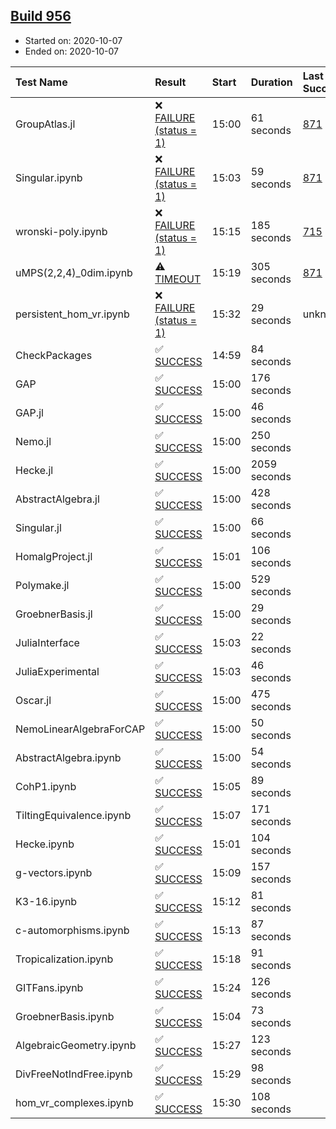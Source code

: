 ## [Build 956](https://oscarci.mathematik.uni-kl.de/job/oscar-stable/956/)

* Started on: 2020-10-07
* Ended on: 2020-10-07

| Test Name    | Result | Start | Duration | Last Success | First Failure |
|:-------------|:-------|:------|:---------|:-------------|:--------------|
| GroupAtlas.jl | ❌ [FAILURE (status = 1)](https://oscarci.mathematik.uni-kl.de/job/oscar-stable/956/artifact/logs/build-956/GroupAtlas.jl.log) | 15:00 | 61 seconds | [871](https://oscarci.mathematik.uni-kl.de/job/oscar-stable/871/) | [872](https://oscarci.mathematik.uni-kl.de/job/oscar-stable/872/) |
| Singular.ipynb | ❌ [FAILURE (status = 1)](https://oscarci.mathematik.uni-kl.de/job/oscar-stable/956/artifact/logs/build-956/Singular.ipynb.log) | 15:03 | 59 seconds | [871](https://oscarci.mathematik.uni-kl.de/job/oscar-stable/871/) | [872](https://oscarci.mathematik.uni-kl.de/job/oscar-stable/872/) |
| wronski-poly.ipynb | ❌ [FAILURE (status = 1)](https://oscarci.mathematik.uni-kl.de/job/oscar-stable/956/artifact/logs/build-956/wronski-poly.ipynb.log) | 15:15 | 185 seconds | [715](https://oscarci.mathematik.uni-kl.de/job/oscar-stable/715/) | [716](https://oscarci.mathematik.uni-kl.de/job/oscar-stable/716/) |
| uMPS(2,2,4)_0dim.ipynb | ⚠ [TIMEOUT](https://oscarci.mathematik.uni-kl.de/job/oscar-stable/956/artifact/logs/build-956/uMPS-2-2-4-_0dim.ipynb.log) | 15:19 | 305 seconds | [871](https://oscarci.mathematik.uni-kl.de/job/oscar-stable/871/) | [872](https://oscarci.mathematik.uni-kl.de/job/oscar-stable/872/) |
| persistent_hom_vr.ipynb | ❌ [FAILURE (status = 1)](https://oscarci.mathematik.uni-kl.de/job/oscar-stable/956/artifact/logs/build-956/persistent_hom_vr.ipynb.log) | 15:32 | 29 seconds | unknown | unknown |
| CheckPackages | ✅ [SUCCESS](https://oscarci.mathematik.uni-kl.de/job/oscar-stable/956/artifact/logs/build-956/CheckPackages.log) | 14:59 | 84 seconds |  |  |
| GAP | ✅ [SUCCESS](https://oscarci.mathematik.uni-kl.de/job/oscar-stable/956/artifact/logs/build-956/GAP.log) | 15:00 | 176 seconds |  |  |
| GAP.jl | ✅ [SUCCESS](https://oscarci.mathematik.uni-kl.de/job/oscar-stable/956/artifact/logs/build-956/GAP.jl.log) | 15:00 | 46 seconds |  |  |
| Nemo.jl | ✅ [SUCCESS](https://oscarci.mathematik.uni-kl.de/job/oscar-stable/956/artifact/logs/build-956/Nemo.jl.log) | 15:00 | 250 seconds |  |  |
| Hecke.jl | ✅ [SUCCESS](https://oscarci.mathematik.uni-kl.de/job/oscar-stable/956/artifact/logs/build-956/Hecke.jl.log) | 15:00 | 2059 seconds |  |  |
| AbstractAlgebra.jl | ✅ [SUCCESS](https://oscarci.mathematik.uni-kl.de/job/oscar-stable/956/artifact/logs/build-956/AbstractAlgebra.jl.log) | 15:00 | 428 seconds |  |  |
| Singular.jl | ✅ [SUCCESS](https://oscarci.mathematik.uni-kl.de/job/oscar-stable/956/artifact/logs/build-956/Singular.jl.log) | 15:00 | 66 seconds |  |  |
| HomalgProject.jl | ✅ [SUCCESS](https://oscarci.mathematik.uni-kl.de/job/oscar-stable/956/artifact/logs/build-956/HomalgProject.jl.log) | 15:01 | 106 seconds |  |  |
| Polymake.jl | ✅ [SUCCESS](https://oscarci.mathematik.uni-kl.de/job/oscar-stable/956/artifact/logs/build-956/Polymake.jl.log) | 15:00 | 529 seconds |  |  |
| GroebnerBasis.jl | ✅ [SUCCESS](https://oscarci.mathematik.uni-kl.de/job/oscar-stable/956/artifact/logs/build-956/GroebnerBasis.jl.log) | 15:00 | 29 seconds |  |  |
| JuliaInterface | ✅ [SUCCESS](https://oscarci.mathematik.uni-kl.de/job/oscar-stable/956/artifact/logs/build-956/JuliaInterface.log) | 15:03 | 22 seconds |  |  |
| JuliaExperimental | ✅ [SUCCESS](https://oscarci.mathematik.uni-kl.de/job/oscar-stable/956/artifact/logs/build-956/JuliaExperimental.log) | 15:03 | 46 seconds |  |  |
| Oscar.jl | ✅ [SUCCESS](https://oscarci.mathematik.uni-kl.de/job/oscar-stable/956/artifact/logs/build-956/Oscar.jl.log) | 15:00 | 475 seconds |  |  |
| NemoLinearAlgebraForCAP | ✅ [SUCCESS](https://oscarci.mathematik.uni-kl.de/job/oscar-stable/956/artifact/logs/build-956/NemoLinearAlgebraForCAP.log) | 15:00 | 50 seconds |  |  |
| AbstractAlgebra.ipynb | ✅ [SUCCESS](https://oscarci.mathematik.uni-kl.de/job/oscar-stable/956/artifact/logs/build-956/AbstractAlgebra.ipynb.log) | 15:00 | 54 seconds |  |  |
| CohP1.ipynb | ✅ [SUCCESS](https://oscarci.mathematik.uni-kl.de/job/oscar-stable/956/artifact/logs/build-956/CohP1.ipynb.log) | 15:05 | 89 seconds |  |  |
| TiltingEquivalence.ipynb | ✅ [SUCCESS](https://oscarci.mathematik.uni-kl.de/job/oscar-stable/956/artifact/logs/build-956/TiltingEquivalence.ipynb.log) | 15:07 | 171 seconds |  |  |
| Hecke.ipynb | ✅ [SUCCESS](https://oscarci.mathematik.uni-kl.de/job/oscar-stable/956/artifact/logs/build-956/Hecke.ipynb.log) | 15:01 | 104 seconds |  |  |
| g-vectors.ipynb | ✅ [SUCCESS](https://oscarci.mathematik.uni-kl.de/job/oscar-stable/956/artifact/logs/build-956/g-vectors.ipynb.log) | 15:09 | 157 seconds |  |  |
| K3-16.ipynb | ✅ [SUCCESS](https://oscarci.mathematik.uni-kl.de/job/oscar-stable/956/artifact/logs/build-956/K3-16.ipynb.log) | 15:12 | 81 seconds |  |  |
| c-automorphisms.ipynb | ✅ [SUCCESS](https://oscarci.mathematik.uni-kl.de/job/oscar-stable/956/artifact/logs/build-956/c-automorphisms.ipynb.log) | 15:13 | 87 seconds |  |  |
| Tropicalization.ipynb | ✅ [SUCCESS](https://oscarci.mathematik.uni-kl.de/job/oscar-stable/956/artifact/logs/build-956/Tropicalization.ipynb.log) | 15:18 | 91 seconds |  |  |
| GITFans.ipynb | ✅ [SUCCESS](https://oscarci.mathematik.uni-kl.de/job/oscar-stable/956/artifact/logs/build-956/GITFans.ipynb.log) | 15:24 | 126 seconds |  |  |
| GroebnerBasis.ipynb | ✅ [SUCCESS](https://oscarci.mathematik.uni-kl.de/job/oscar-stable/956/artifact/logs/build-956/GroebnerBasis.ipynb.log) | 15:04 | 73 seconds |  |  |
| AlgebraicGeometry.ipynb | ✅ [SUCCESS](https://oscarci.mathematik.uni-kl.de/job/oscar-stable/956/artifact/logs/build-956/AlgebraicGeometry.ipynb.log) | 15:27 | 123 seconds |  |  |
| DivFreeNotIndFree.ipynb | ✅ [SUCCESS](https://oscarci.mathematik.uni-kl.de/job/oscar-stable/956/artifact/logs/build-956/DivFreeNotIndFree.ipynb.log) | 15:29 | 98 seconds |  |  |
| hom_vr_complexes.ipynb | ✅ [SUCCESS](https://oscarci.mathematik.uni-kl.de/job/oscar-stable/956/artifact/logs/build-956/hom_vr_complexes.ipynb.log) | 15:30 | 108 seconds |  |  |
